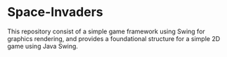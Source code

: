 # Space-Invaders
This repository consist of a simple game framework using Swing for graphics rendering, and provides a foundational structure for a simple 2D game using Java Swing.
